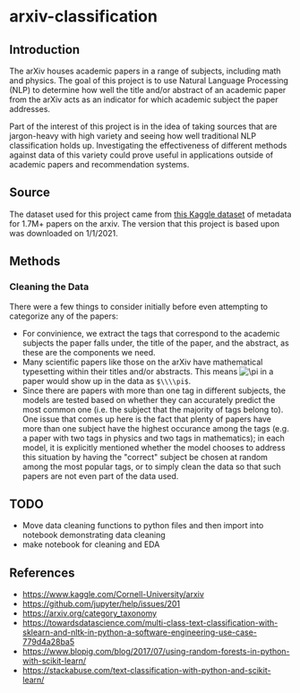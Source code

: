 # arxiv-classification
## Introduction
The arXiv houses academic papers in a range of subjects, including math and physics. The goal of this project is to use Natural Language Processing (NLP) to determine how well the title and/or abstract of an academic paper from the arXiv acts as an indicator for which academic subject the paper addresses.  

Part of the interest of this project is in the idea of taking sources that are jargon-heavy with high variety and seeing how well traditional NLP classification holds up. Investigating the effectiveness of different methods against data of this variety could prove useful in applications outside of academic papers and recommendation systems. 
## Source
The dataset used for this project came from [this Kaggle dataset](https://www.kaggle.com/Cornell-University/arxiv) of metadata for 1.7M+ papers on the arxiv. The version that this project is based upon was downloaded on 1/1/2021. 
## Methods 
### Cleaning the Data
There were a few things to consider initially before even attempting to categorize any of the papers:
* For convinience, we extract the tags that correspond to the academic subjects the paper falls under, the title of the paper, and the abstract, as these are the components we need. 
* Many scientific papers like those on the arXiv have mathematical typesetting within their titles and/or abstracts. This means <img src="https://latex.codecogs.com/svg.latex?\pi" title="\pi" /> in a paper would show up in the data as `$\\\\pi$`. 
* Since there are papers with more than one tag in different subjects, the models are tested based on whether they can accurately predict the most common one (i.e. the subject that the majority of tags belong to). One issue that comes up here is the fact that plenty of papers have more than one subject have the highest occurance among the tags (e.g. a paper with two tags in physics and two tags in mathematics); in each model, it is explicitly mentioned whether the model chooses to address this situation by having the "correct" subject be chosen at random among the most popular tags, or to simply clean the data so that such papers are not even part of the data used. 



## TODO
* Move data cleaning functions to python files and then import into notebook demonstrating data cleaning 
* make notebook for cleaning and EDA 


## References
* https://www.kaggle.com/Cornell-University/arxiv
* https://github.com/jupyter/help/issues/201
* https://arxiv.org/category_taxonomy
* https://towardsdatascience.com/multi-class-text-classification-with-sklearn-and-nltk-in-python-a-software-engineering-use-case-779d4a28ba5
* https://www.blopig.com/blog/2017/07/using-random-forests-in-python-with-scikit-learn/
* https://stackabuse.com/text-classification-with-python-and-scikit-learn/
